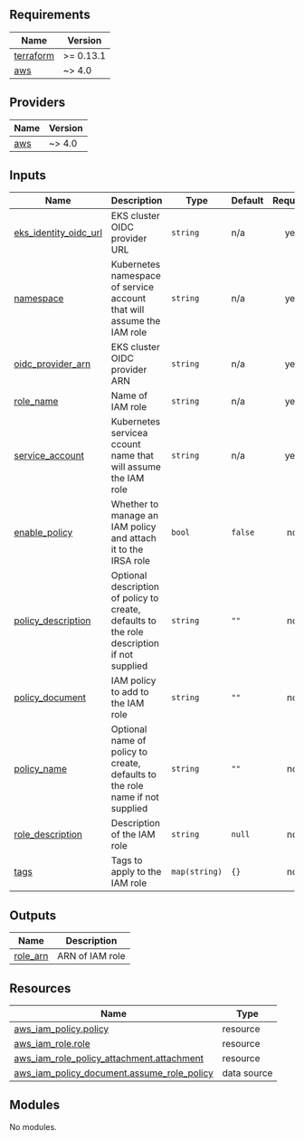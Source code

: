 <!-- BEGIN_TF_DOCS -->
## Requirements

| Name | Version |
|------|---------|
| <a name="requirement_terraform"></a> [terraform](#requirement\_terraform) | >= 0.13.1 |
| <a name="requirement_aws"></a> [aws](#requirement\_aws) | ~> 4.0 |

## Providers

| Name | Version |
|------|---------|
| <a name="provider_aws"></a> [aws](#provider\_aws) | ~> 4.0 |

## Inputs

| Name | Description | Type | Default | Required |
|------|-------------|------|---------|:--------:|
| <a name="input_eks_identity_oidc_url"></a> [eks\_identity\_oidc\_url](#input\_eks\_identity\_oidc\_url) | EKS cluster OIDC provider URL | `string` | n/a | yes |
| <a name="input_namespace"></a> [namespace](#input\_namespace) | Kubernetes namespace of service account that will assume the IAM role | `string` | n/a | yes |
| <a name="input_oidc_provider_arn"></a> [oidc\_provider\_arn](#input\_oidc\_provider\_arn) | EKS cluster OIDC provider ARN | `string` | n/a | yes |
| <a name="input_role_name"></a> [role\_name](#input\_role\_name) | Name of IAM role | `string` | n/a | yes |
| <a name="input_service_account"></a> [service\_account](#input\_service\_account) | Kubernetes servicea ccount name that will assume the IAM role | `string` | n/a | yes |
| <a name="input_enable_policy"></a> [enable\_policy](#input\_enable\_policy) | Whether to manage an IAM policy and attach it to the IRSA role | `bool` | `false` | no |
| <a name="input_policy_description"></a> [policy\_description](#input\_policy\_description) | Optional description of policy to create, defaults to the role description if not supplied | `string` | `""` | no |
| <a name="input_policy_document"></a> [policy\_document](#input\_policy\_document) | IAM policy to add to the IAM role | `string` | `""` | no |
| <a name="input_policy_name"></a> [policy\_name](#input\_policy\_name) | Optional name of policy to create, defaults to the role name if not supplied | `string` | `""` | no |
| <a name="input_role_description"></a> [role\_description](#input\_role\_description) | Description of the IAM role | `string` | `null` | no |
| <a name="input_tags"></a> [tags](#input\_tags) | Tags to apply to the IAM role | `map(string)` | `{}` | no |

## Outputs

| Name | Description |
|------|-------------|
| <a name="output_role_arn"></a> [role\_arn](#output\_role\_arn) | ARN of IAM role |

## Resources

| Name | Type |
|------|------|
| [aws_iam_policy.policy](https://registry.terraform.io/providers/hashicorp/aws/latest/docs/resources/iam_policy) | resource |
| [aws_iam_role.role](https://registry.terraform.io/providers/hashicorp/aws/latest/docs/resources/iam_role) | resource |
| [aws_iam_role_policy_attachment.attachment](https://registry.terraform.io/providers/hashicorp/aws/latest/docs/resources/iam_role_policy_attachment) | resource |
| [aws_iam_policy_document.assume_role_policy](https://registry.terraform.io/providers/hashicorp/aws/latest/docs/data-sources/iam_policy_document) | data source |

## Modules

No modules.
<!-- END_TF_DOCS -->